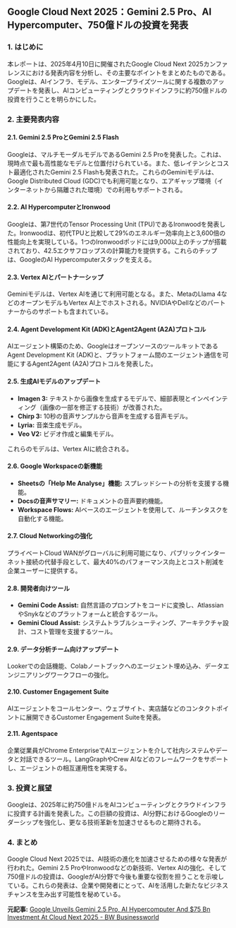 ## Google Cloud Next 2025：Gemini 2.5 Pro、AI Hypercomputer、750億ドルの投資を発表

### 1. はじめに

本レポートは、2025年4月10日に開催されたGoogle Cloud Next 2025カンファレンスにおける発表内容を分析し、その主要なポイントをまとめたものである。Googleは、AIインフラ、モデル、エンタープライズツールに関する複数のアップデートを発表し、AIコンピューティングとクラウドインフラに約750億ドルの投資を行うことを明らかにした。

### 2. 主要発表内容

#### 2.1. Gemini 2.5 ProとGemini 2.5 Flash

Googleは、マルチモーダルモデルであるGemini 2.5 Proを発表した。これは、現時点で最も高性能なモデルと位置付けられている。また、低レイテンシとコスト最適化されたGemini 2.5 Flashも発表された。これらのGeminiモデルは、Google Distributed Cloud (GDC)でも利用可能となり、エアギャップ環境（インターネットから隔離された環境）での利用もサポートされる。

#### 2.2. AI HypercomputerとIronwood

Googleは、第7世代のTensor Processing Unit (TPU)であるIronwoodを発表した。Ironwoodは、初代TPUと比較して29%のエネルギー効率向上と3,600倍の性能向上を実現している。1つのIronwoodポッドには9,000以上のチップが搭載されており、42.5エクサフロップスの計算能力を提供する。これらのチップは、GoogleのAI Hypercomputerスタックを支える。

#### 2.3. Vertex AIとパートナーシップ

Geminiモデルは、Vertex AIを通じて利用可能となる。また、MetaのLlama 4などのオープンモデルもVertex AI上でホストされる。NVIDIAやDellなどのパートナーからのサポートも含まれている。

#### 2.4. Agent Development Kit (ADK)とAgent2Agent (A2A)プロトコル

AIエージェント構築のため、GoogleはオープンソースのツールキットであるAgent Development Kit (ADK)と、プラットフォーム間のエージェント通信を可能にするAgent2Agent (A2A)プロトコルを発表した。

#### 2.5. 生成AIモデルのアップデート

* **Imagen 3:** テキストから画像を生成するモデルで、細部表現とインペインティング（画像の一部を修正する技術）が改善された。
* **Chirp 3:** 10秒の音声サンプルから音声を生成する音声モデル。
* **Lyria:** 音楽生成モデル。
* **Veo V2:** ビデオ作成と編集モデル。

これらのモデルは、Vertex AIに統合される。

#### 2.6. Google Workspaceの新機能

* **Sheetsの「Help Me Analyse」機能:** スプレッドシートの分析を支援する機能。
* **Docsの音声サマリー:** ドキュメントの音声要約機能。
* **Workspace Flows:** AIベースのエージェントを使用して、ルーチンタスクを自動化する機能。

#### 2.7. Cloud Networkingの強化

プライベートCloud WANがグローバルに利用可能になり、パブリックインターネット接続の代替手段として、最大40%のパフォーマンス向上とコスト削減を企業ユーザーに提供する。

#### 2.8. 開発者向けツール

* **Gemini Code Assist:** 自然言語のプロンプトをコードに変換し、AtlassianやSnykなどのプラットフォームと統合するツール。
* **Gemini Cloud Assist:** システムトラブルシューティング、アーキテクチャ設計、コスト管理を支援するツール。

#### 2.9. データ分析チーム向けアップデート

Lookerでの会話機能、Colabノートブックへのエージェント埋め込み、データエンジニアリングワークフローの強化。

#### 2.10. Customer Engagement Suite

AIエージェントをコールセンター、ウェブサイト、実店舗などのコンタクトポイントに展開できるCustomer Engagement Suiteを発表。

#### 2.11. Agentspace

企業従業員がChrome EnterpriseでAIエージェントを介して社内システムやデータと対話できるツール。LangGraphやCrew AIなどのフレームワークをサポートし、エージェントの相互運用性を実現する。

### 3. 投資と展望

Googleは、2025年に約750億ドルをAIコンピューティングとクラウドインフラに投資する計画を発表した。この巨額の投資は、AI分野におけるGoogleのリーダーシップを強化し、更なる技術革新を加速させるものと期待される。

### 4. まとめ

Google Cloud Next 2025では、AI技術の進化を加速させるための様々な発表が行われた。Gemini 2.5 ProやIronwoodなどの新技術、Vertex AIの強化、そして750億ドルの投資は、GoogleがAI分野で今後も重要な役割を担うことを示唆している。これらの発表は、企業や開発者にとって、AIを活用した新たなビジネスチャンスを生み出す可能性を秘めている。


**元記事:** [Google Unveils Gemini 2.5 Pro, AI Hypercomputer And $75 Bn Investment At Cloud Next 2025 - BW Businessworld](https://www.businessworld.in/article/google-unveils-gemini-25-pro-ai-hypercomputer-and-75-bn-investment-at-cloud-next-2025-553273)